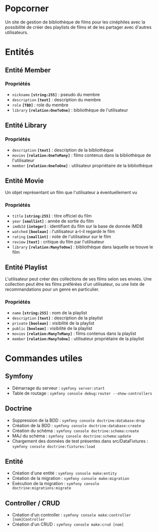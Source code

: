 # Popcorner

Un site de gestion de bibliothèque de films pour les cinéphiles avec la possibilité de créer des playlists de films et de les partager avec d'autres utilisateurs.

# Entités

## Entité Member

### Propriétés
- `nickname` **`[string:255]`** : pseudo du membre
- `description` **`[text]`** : description du membre
- `role` **`[TBD]`** : role du membre
- `library` **`[relation:OneToOne]`** : bibliothèque de l'utilisateur


## Entité Library

### Propriétés
- `description` **`[text]`** : description de la bibliothèque
- `movies` **`[relation:OneToMany]`** : films contenus dans la bibliothèque de l'utilisateur
- `member` **`[relation:OneToOne]`** : utilisateur propriétaire de la bibliothèque

## Entité Movie
Un objet représentant un film que l'utilisateur a éventuellement vu

### Propriétés
- `title` **`[string:255]`** : titre officiel du film
- `year` **`[smallint]`** : année de sortie du film
- `imdbId` **`[integer]`** : identifiant du film sur la base de donnée IMDB
- `watched` **`[boolean]`** : l'utilisateur a-t-il regardé le film
- `rating` **`[smallint]`** : note de l'utilisateur sur le film
- `review` **`[text]`** : critique du film par l'utilisateur
- `library` **`[relation:ManyToOne]`** : bibliothèque dans laquelle se trouve le film


## Entité Playlist
L'utilisateur peut créer des collections de ses films selon ses envies. Une collection peut être les films préférées d'un utilisateur, ou une liste de recommandations pour un genre en particulier.

### Propriétés
- `name` **`[string:255]`** : nom de la playlist
- `description` **`[text]`** : description de la playlist
- `private` **`[boolean]`** : visibilité de la playlist
- `public` **`[boolean]`** : visibilité de la playlist
- `movies` **`[relation:ManyToMany]`** : films contenus dans la playlist
- `member` **`[relation:ManyToOne]`** : utilisateur propriétaire de la playlist



# Commandes utiles

## Symfony

- Démarrage du serveur : `symfony server:start`
- Table de routage : `symfony console debug:router --show-controllers`

## Doctrine

- Suppression de la BDD : `symfony console doctrine:database:drop`
- Création de la BDD : `symfony console doctrine:database:create`
- Création du schéma : `symfony console doctrine:schema:create`
- MAJ du schéma : `symfony console doctrine:schema:update`
- Chargement des données de test présentes dans src/DataFixtures : `symfony console doctrine:fixtures:load`

## Entité

- Création d'une entité : `symfony console make:entity`
- Création de la migration : `symfony console make:migration`
- Exécution de la migration : `symfony console doctrine:migrations:migrate`

## Controller / CRUD

- Création d'un controller : `symfony console make:controller [nom]Controller`
- Création d'un CRUD : `symfony console make:crud [nom]`
